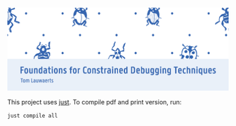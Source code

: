 ![](./static/banner.svg)

This project uses [just](https://github.com/casey/just). To compile pdf and print version, run:

```bash
just compile all
```

